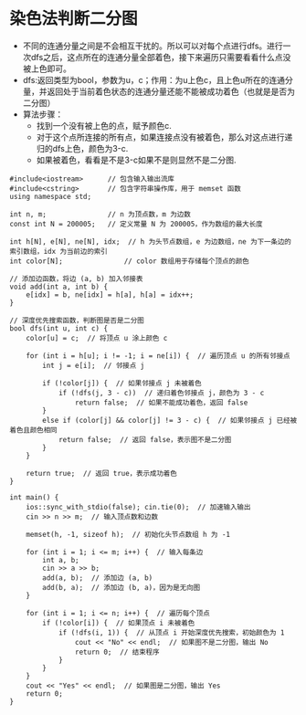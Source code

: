 # 染色法判断二分图
- 不同的连通分量之间是不会相互干扰的。所以可以对每个点进行dfs。进行一次dfs之后，这点所在的连通分量全部着色，接下来遍历只需要看看什么点没被上色即可。
- dfs:返回类型为bool，参数为u，c；作用：为u上色c，且上色u所在的连通分量，并返回处于当前着色状态的连通分量还能不能被成功着色（也就是是否为二分图）
- 算法步骤：
  - 找到一个没有被上色的点，赋予颜色c.
  - 对于这个点所连接的所有点，如果连接点没有被着色，那么对这点进行递归的dfs上色，颜色为3-c.
  - 如果被着色，看看是不是3-c如果不是则显然不是二分图.


```
#include<iostream>      // 包含输入输出流库
#include<cstring>       // 包含字符串操作库，用于 memset 函数
using namespace std;

int n, m;               // n 为顶点数，m 为边数
const int N = 200005;   // 定义常量 N 为 200005，作为数组的最大长度

int h[N], e[N], ne[N], idx;  // h 为头节点数组，e 为边数组，ne 为下一条边的索引数组，idx 为当前边的索引
int color[N];               // color 数组用于存储每个顶点的颜色

// 添加边函数，将边 (a, b) 加入邻接表
void add(int a, int b) {
    e[idx] = b, ne[idx] = h[a], h[a] = idx++; 
}

// 深度优先搜索函数，判断图是否是二分图
bool dfs(int u, int c) {
    color[u] = c;  // 将顶点 u 涂上颜色 c
    
    for (int i = h[u]; i != -1; i = ne[i]) {  // 遍历顶点 u 的所有邻接点
        int j = e[i];  // 邻接点 j

        if (!color[j]) {  // 如果邻接点 j 未被着色
            if (!dfs(j, 3 - c))  // 递归着色邻接点 j，颜色为 3 - c
                return false;  // 如果不能成功着色，返回 false
        } 
        else if (color[j] && color[j] != 3 - c) {  // 如果邻接点 j 已经被着色且颜色相同
            return false;  // 返回 false，表示图不是二分图
        }
    }

    return true;  // 返回 true，表示成功着色
}

int main() {
    ios::sync_with_stdio(false); cin.tie(0);  // 加速输入输出
    cin >> n >> m;  // 输入顶点数和边数

    memset(h, -1, sizeof h);  // 初始化头节点数组 h 为 -1

    for (int i = 1; i <= m; i++) {  // 输入每条边
        int a, b;
        cin >> a >> b;
        add(a, b);  // 添加边 (a, b)
        add(b, a);  // 添加边 (b, a)，因为是无向图
    }
    
    for (int i = 1; i <= n; i++) {  // 遍历每个顶点
        if (!color[i]) {  // 如果顶点 i 未被着色
            if (!dfs(i, 1)) {  // 从顶点 i 开始深度优先搜索，初始颜色为 1
                cout << "No" << endl;  // 如果图不是二分图，输出 No
                return 0;  // 结束程序
            }
        }
    }
    cout << "Yes" << endl;  // 如果图是二分图，输出 Yes
    return 0;
}

```